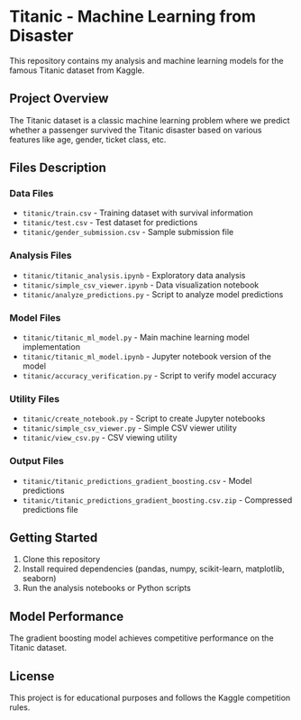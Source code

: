 # Titanic - Machine Learning from Disaster

This repository contains my analysis and machine learning models for the famous Titanic dataset from Kaggle.

## Project Overview

The Titanic dataset is a classic machine learning problem where we predict whether a passenger survived the Titanic disaster based on various features like age, gender, ticket class, etc.

## Files Description

### Data Files
- `titanic/train.csv` - Training dataset with survival information
- `titanic/test.csv` - Test dataset for predictions
- `titanic/gender_submission.csv` - Sample submission file

### Analysis Files
- `titanic/titanic_analysis.ipynb` - Exploratory data analysis
- `titanic/simple_csv_viewer.ipynb` - Data visualization notebook
- `titanic/analyze_predictions.py` - Script to analyze model predictions

### Model Files
- `titanic/titanic_ml_model.py` - Main machine learning model implementation
- `titanic/titanic_ml_model.ipynb` - Jupyter notebook version of the model
- `titanic/accuracy_verification.py` - Script to verify model accuracy

### Utility Files
- `titanic/create_notebook.py` - Script to create Jupyter notebooks
- `titanic/simple_csv_viewer.py` - Simple CSV viewer utility
- `titanic/view_csv.py` - CSV viewing utility

### Output Files
- `titanic/titanic_predictions_gradient_boosting.csv` - Model predictions
- `titanic/titanic_predictions_gradient_boosting.csv.zip` - Compressed predictions file

## Getting Started

1. Clone this repository
2. Install required dependencies (pandas, numpy, scikit-learn, matplotlib, seaborn)
3. Run the analysis notebooks or Python scripts

## Model Performance

The gradient boosting model achieves competitive performance on the Titanic dataset.

## License

This project is for educational purposes and follows the Kaggle competition rules. 